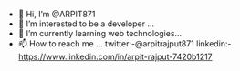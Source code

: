 - 👋 Hi, I’m @ARPIT871
- 👀 I’m interested to be a developer ...
- 🌱 I’m currently learning web technologies...
- 📫 How to reach me ...
twitter:-@arpitrajput871
linkedin:-https://www.linkedin.com/in/arpit-rajput-7420b1217

<!---
ARPIT871/ARPIT871 is a ✨ special ✨ repository because its `README.md` (this file) appears on your GitHub profile.
You can click the Preview link to take a look at your changes.
--->
